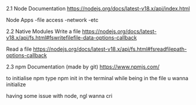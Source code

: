 2.1 Node 
Documentation 
https://nodejs.org/docs/latest-v18.x/api/index.html

Node Apps 
-file access
-network
-etc


2.2 Native Modules
Write a file
https://nodejs.org/docs/latest-v18.x/api/fs.html#fswritefilefile-data-options-callback

Read a file
https://nodejs.org/docs/latest-v18.x/api/fs.html#fsreadfilepath-options-callback


2.3 npm
Documentation (made by git)
https://www.npmjs.com/

to initialise npm type npm init in the terminal while being in the file u wanna initialize

having some issue with node, ngl wanna cri